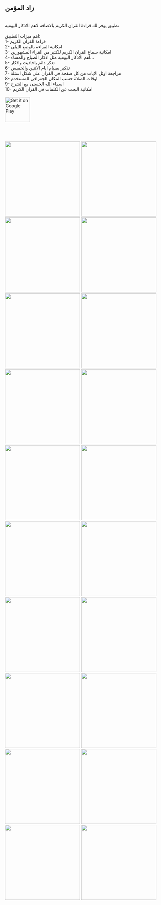 ## زاد المؤمن
</br>تطبيق يوفر لك قراءة القران الكريم بالاضافة لاهم الاذكار اليومية
</br></br>اهم ميزات التطبيق:
</br>1- قراءة القران الكريم
</br>2- امكانية القراءة بالوضع الليلي
</br>3- امكانية سماع القران الكريم للكثير من القراء المشهورين
</br>4- اهم الاذكار اليومية مثل اذكار الصباح والمساء...
</br>5- تذكر دائم باحاديث واذكار 
</br>6- تذكير بصيام ايام الاثنين والخميس
</br>7- مراجعة اوئل الايات من كل صفحة في القران على شكل اسئلة
</br>8- اوقات الصلاة حسب المكان الجغرافي للمستخدم
</br>9- اسماء الله الحسنى مع الشرح
</br>10- امكانية البحث عن الكلمات في القران الكريم
</br></br>
<a href="#">
  <img src="https://play.google.com/intl/en_us/badges/images/generic/en_badge_web_generic.png" alt="Get it on Google Play" height="80">
</a>

</br></br>
<div display: flex>
  <img src="https://user-images.githubusercontent.com/96287253/204239110-751bb7fa-8837-4037-ae18-03496d25f0b6.jpg"width="240 >
  <img src="https://user-images.githubusercontent.com/96287253/204239066-dfd64bb9-9c93-44ab-9cf4-82d32a662023.jpg" width="240" >
  <img src="https://user-images.githubusercontent.com/96287253/204239910-d94e6efc-be54-4465-8356-a0ef3d7b5feb.jpg" width="240" >
  <img src="https://user-images.githubusercontent.com/96287253/204240589-7ce6d501-55f8-4742-bf11-685c78060f49.jpg" width="240" >
  <img src="https://user-images.githubusercontent.com/96287253/204239965-2d8a98c7-11b3-4286-8188-00d6b3edebcc.jpg" width="240" >
  <img src="https://user-images.githubusercontent.com/96287253/204239999-3c82b057-3767-43fd-8a04-b601a46279d6.jpg" width="240" >
  <img src="https://user-images.githubusercontent.com/96287253/204240002-ae363b6e-bd80-4707-9297-ee32de512b05.jpg" width="240" >
  <img src="https://user-images.githubusercontent.com/96287253/204240005-7a42f519-f553-41a1-a290-e478c4682b38.jpg" width="240" >
  <img src="https://user-images.githubusercontent.com/96287253/204240011-57c07424-9917-477f-8320-7432657e0e28.jpg" width="240" >
  <img src="https://user-images.githubusercontent.com/96287253/204240016-ca3efbc8-14db-4fc2-a4f0-257be94e4d32.jpg" width="240" >
  <img src="https://user-images.githubusercontent.com/96287253/204240019-c9527260-677c-410c-856a-e0c1ae543ec1.jpg" width="240" >
  <img src="https://user-images.githubusercontent.com/96287253/204240020-d7e7510d-267d-46d2-a8ad-fcba71b72f4b.jpg" width="240" >
  <img src="https://user-images.githubusercontent.com/96287253/204240025-ac87afc7-6246-4e76-90f0-434990cc26e5.jpg" width="240" >
  <img src="https://user-images.githubusercontent.com/96287253/204240033-56c76f2c-7154-4dfe-9ef1-e3c99118f27f.jpg" width="240" >
  <img src="https://user-images.githubusercontent.com/96287253/204240544-6a18e6cc-00de-4fd5-8d61-2944760a0502.jpg" width="240" >
  <img src="https://user-images.githubusercontent.com/96287253/204240555-bb8e2a0f-a87c-444f-b3c5-8a605ad65523.jpg" width="240" >
  <img src="https://user-images.githubusercontent.com/96287253/204240560-49c8819a-1cce-4484-a8c3-708801b6649c.jpg" width="240" >
  <img src="https://user-images.githubusercontent.com/96287253/204240054-84cadc50-5252-41cf-8dc9-6eef20feae3b.jpg" width="240" >
  <img src="https://user-images.githubusercontent.com/96287253/204239987-c38d4ea8-fa0a-4ca7-85c3-f678c109f084.jpg" width="240" >
  <img src="https://user-images.githubusercontent.com/96287253/204239992-441b1ac4-e239-482b-9107-1730da7b964c.jpg" width="240" >
  <img src="https://user-images.githubusercontent.com/96287253/204239997-9ed5b418-0569-4884-8bcd-0185275c5a91.jpg" width="240" >
</div>

